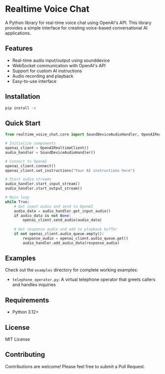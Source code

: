 # Realtime Voice Chat

A Python library for real-time voice chat using OpenAI's API. This library provides a simple interface for creating voice-based conversational AI applications.

## Features

- Real-time audio input/output using sounddevice
- WebSocket communication with OpenAI's API
- Support for custom AI instructions
- Audio recording and playback
- Easy-to-use interface

## Installation

```bash
pip install -e
```

## Quick Start

```python
from realtime_voice_chat.core import SoundDeviceAudioHandler, OpenAIRealtimeClient

# Initialize components
openai_client = OpenAIRealtimeClient()
audio_handler = SoundDeviceAudioHandler()

# Connect to OpenAI
openai_client.connect()
openai_client.set_instructions("Your AI instructions here")

# Start audio streams
audio_handler.start_input_stream()
audio_handler.start_output_stream()

# Main loop
while True:
    # Get input audio and send to OpenAI
    audio_data = audio_handler.get_input_audio()
    if audio_data is not None:
        openai_client.send_audio(audio_data)
    
    # Get response audio and add to playback buffer
    if not openai_client.audio_queue.empty():
        response_audio = openai_client.audio_queue.get()
        audio_handler.add_audio_data(response_audio)
```

## Examples

Check out the `examples` directory for complete working examples:

- `telephone_operator.py`: A virtual telephone operator that greets callers and handles inquiries

## Requirements

- Python 3.12+

## License

MIT License

## Contributing

Contributions are welcome! Please feel free to submit a Pull Request.
